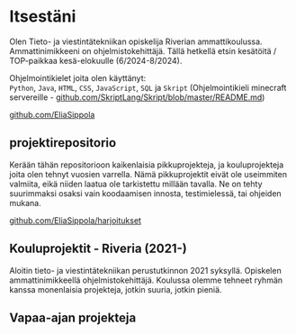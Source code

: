 # Itsestäni
Olen Tieto- ja viestintätekniikan opiskelija Riverian ammattikoulussa. Ammattinimikkeeni on ohjelmistokehittäjä. Tällä hetkellä etsin kesätöitä / TOP-paikkaa kesä-elokuulle (6/2024-8/2024).

Ohjelmointikielet joita olen käyttänyt:  
`Python`, `Java`, `HTML`, `CSS`, `JavaScript`, `SQL` ja `Skript` (Ohjelmointikieli minecraft servereille - [github.com/SkriptLang/Skript/blob/master/README.md](https://github.com/SkriptLang/Skript/blob/master/README.md))

[github.com/EliaSippola](https://github.com/EliaSippola)

## projektirepositorio
Kerään tähän repositorioon kaikenlaisia pikkuprojekteja, ja kouluprojekteja joita olen tehnyt vuosien varrella. Nämä pikkuprojektit eivät ole useimmiten valmiita, eikä niiden laatua ole tarkistettu millään tavalla. Ne on tehty suurimmaksi osaksi vain koodaamisen innosta, testimielessä, tai ohjeiden mukana.

[github.com/EliaSippola/harjoitukset](https://github.com/EliaSippola/harjoitukset)

## Kouluprojektit - Riveria (2021-)
Aloitin tieto- ja viestintätekniikan perustutkinnon 2021 syksyllä. Opiskelen ammattinimikkeellä ohjelmistokehittäjä. Koulussa olemme tehneet ryhmän kanssa monenlaisia projekteja, jotkin suuria, jotkin pieniä.


## Vapaa-ajan projekteja
